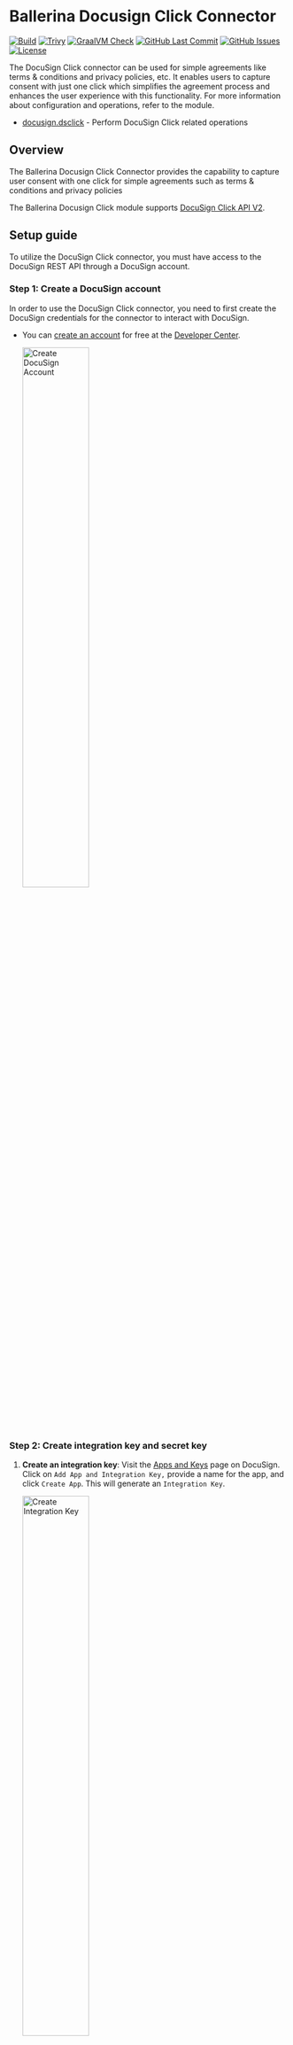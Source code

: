 # Ballerina Docusign Click Connector

[![Build](https://github.com/ballerina-platform/module-ballerinax-docusign.dsclick/actions/workflows/ci.yml/badge.svg)](https://github.com/ballerina-platform/module-ballerinax-docusign.dsclick/actions/workflows/ci.yml)
[![Trivy](https://github.com/ballerina-platform/module-ballerinax-docusign.dsclick/actions/workflows/trivy-scan.yml/badge.svg)](https://github.com/ballerina-platform/module-ballerinax-docusign.dsclick/actions/workflows/trivy-scan.yml)
[![GraalVM Check](https://github.com/ballerina-platform/module-ballerinax-docusign.dsclick/actions/workflows/build-with-bal-test-graalvm.yml/badge.svg)](https://github.com/ballerina-platform/module-ballerinax-docusign.dsclick/actions/workflows/build-with-bal-test-graalvm.yml)
[![GitHub Last Commit](https://img.shields.io/github/last-commit/ballerina-platform/module-ballerinax-docusign.dsclick.svg)](https://github.com/ballerina-platform/module-ballerinax-docusign.dsclick/commits/main)
[![GitHub Issues](https://img.shields.io/github/issues/ballerina-platform/ballerina-library/module/docusign.dsclick.svg?label=Open%20Issues)](https://github.com/ballerina-platform/ballerina-library/labels/module%2Fdocusign.dsclick)
[![License](https://img.shields.io/badge/License-Apache%202.0-blue.svg)](https://opensource.org/licenses/Apache-2.0)

The DocuSign Click connector can be used for simple agreements like terms & conditions and privacy policies, etc. It enables users to capture consent with just one click which simplifies the agreement process and enhances the user experience with this functionality. For more information about configuration and operations, refer to the module.

- [docusign.dsclick](ballerina/Module.md) - Perform DocuSign Click related operations

## Overview

The Ballerina Docusign Click Connector provides the capability to capture user consent with one click for simple agreements such as terms & conditions and privacy policies

The Ballerina Docusign Click module supports [DocuSign Click API V2](https://github.com/docusign/OpenAPI-Specifications/blob/master/click.rest.swagger-v2.json).

## Setup guide

To utilize the DocuSign Click connector, you must have access to the DocuSign REST API through a DocuSign account.

### Step 1: Create a DocuSign account

In order to use the DocuSign Click connector, you need to first create the DocuSign credentials for the connector to interact with DocuSign.

- You can [create an account](https://go.docusign.com/o/sandbox/) for free at the [Developer Center](https://developers.docusign.com/).

    <img src="https://raw.githubusercontent.com/ballerina-platform/module-ballerinax-docusign.dsclick/main/ballerina/resources/create-account.png" alt="Create DocuSign Account" width="50%">

### Step 2: Create integration key and secret key

1. **Create an integration key**: Visit the [Apps and Keys](https://admindemo.docusign.com/apps-and-keys) page on DocuSign. Click on `Add App and Integration Key,` provide a name for the app, and click `Create App`. This will generate an `Integration Key`.

    <img src="https://raw.githubusercontent.com/ballerina-platform/module-ballerinax-docusign.dsclick/main/ballerina/resources/app-and-integration-key.png" alt="Create Integration Key" width="50%">

2. **Generate a secret key**: Under the `Authentication` section, click on `Add Secret Key`. This will generate a secret Key. Make sure to copy and save both the `Integration Key` and `Secret Key`.

    <img src="https://raw.githubusercontent.com/ballerina-platform/module-ballerinax-docusign.dsclick/main/ballerina/resources/add-secret-key.png" alt="Add Secret Key" width="50%">

### Step 3: Generate refresh token

1. **Add a redirect URI**: Click on `Add URI` and enter your redirect URI (e.g., <http://www.example.com/callback>).

    <img src="https://raw.githubusercontent.com/ballerina-platform/module-ballerinax-docusign.dsclick/main/ballerina/resources/add-redirect-uri.png" alt="Add Redirect URI" width="50%">

2. **Generate the encoded key**: The `Encoded Key` is a base64 encoded string of your `Integration key` and `Secret Key` in the format `{IntegrationKey:SecretKey}`. You can generate this in your web browser's console using the `btoa()` function: `btoa('IntegrationKey:SecretKey')`. You can either generate the encoded key from an online base64 encoder.

3. **Get the authorization code**: Visit the following URL in your web browser, replacing `{iKey}` with your Integration Key and `{redirectUri}` with your redirect URI.

    ```url
    https://account-d.docusign.com/oauth/auth?response_type=code&scope=signature%20organization_read%20click.manage&client_id={iKey}&redirect_uri={redirectUri}
    ```

    This will redirect you to your Redirect URI with a `code` query parameter. This is your `authorization code`.

4. **Get the refresh token**: Use the following `curl` command to get the refresh token, replacing `{encodedKey}` with your Encoded Key and `{codeFromUrl}` with your `authorization code`.

    ```bash
    curl --location 'https://account-d.docusign.com/oauth/token' \
    --header 'Authorization: Basic {encodedKey}' \
    --header 'Content-Type: application/x-www-form-urlencoded' \
    --data-urlencode 'code={codeFromUrl}' \
    --data-urlencode 'grant_type=authorization_code'
    ```

    The response will contain your refresh token. Use `https://account-d.docusign.com/oauth/token` as the refresh URL.

Remember to replace `{IntegrationKey:SecretKey}`, `{iKey}`, `{redirectUri}`, `{encodedKey}`, and `{codeFromUrl}` with your actual values.

Above is about using the DocuSign Click APIs in the developer mode. If your app is ready to go live, you need to follow the guidelines given [here](https://developers.docusign.com/docs/esign-rest-api/go-live/) to make it work.

## Quickstart

To use the DocuSign Click connector in your Ballerina project, modify the `.bal` file as follows.

### Step 1: Import the module

Import the `ballerinax/docusign.dsclick` module into your Ballerina project.

```ballerina
import ballerinax/docusign.dsclick;
```

### Step 2: Instantiate a new connector

Create a `dsclick:ConnectionConfig` with the obtained OAuth2.0 tokens and initialize the connector with it.

```ballerina
configurable string clientId = ?;
configurable string clientSecret = ?;
configurable string refreshToken = ?;
configurable string refreshUrl = ?;

dsesign:Client docusignClient = check new({
    auth: {
        clientId,
        clientSecret,
        refreshToken,
        refreshUrl
    }
});
```

### Step 3: Invoke the connector operation

You can now utilize the operations available within the connector.

```ballerina
public function main() returns error? {
    dsesign:Client docusignClient = ...// instantiates the DocuSign Click client

    // Prepare the clickwrap request payload
    dsclick:ClickwrapRequest returnPolicyPayload =  {
        clickwrapName: "ReturnPolicy",
        documents: [
            {
                documentName: "Test Doc",
                documentBase64: "base64-encoded-pdf-file",
                fileExtension: "pdf"
            }
        ],
        displaySettings: {
            displayName: "Return Policy",
            consentButtonText: "I Agree",
            downloadable: true,
            format: "modal",
            requireAccept: true,
            documentDisplay: "document",
            sendToEmail: true 
        }
    };

    // Create a new clickwrap
    dsclick:ClickwrapVersionSummaryResponse newClickWrap = check docuSignClient->/v1/accounts/[accountId]/clickwraps.post(returnPolicyPayload);
}
```

>**Hint:** To apply a value to the `documentBase64` field, you can either use an online tool designed to convert a PDF file into a base64-encoded string, or you can refer to the provided [example code](https://github.com/ballerina-platform/module-ballerinax-docusign.dsclick/blob/main/examples/return-policy-agreement/main.bal#L47)

### Step 4: Run the Ballerina application

Use the following command to compile and run the Ballerina program.

```bash
bal run
```

## Examples

The DocuSign Click connector provides practical examples illustrating usage in various scenarios. Explore these [examples](https://github.com/ballerina-platform/module-ballerinax-docusign.dsclick/tree/main/examples).

1. [Return Policy Agreement with DocuSign Click](https://github.com/ballerina-platform/module-ballerinax-docusign.dsclick/tree/main/examples/return-policy-agreement)
    This example shows how to use DocuSign Click APIs to to implement a clickwrap agreement for a return policy to ensure customers acknowledge and agree to the terms before making a purchase.

2. [Agree to Terms and Conditions with DocuSign Click](https://github.com/ballerina-platform/module-ballerinax-docusign.dsclick/tree/main/examples/terms-and-conditions)
    This example shows how to use DocuSign Click APIs to to implement a clickwrap agreement for a terms and condition application and users can agree them with just one click.

## Issues and projects

The **Issues** and **Projects** tabs are disabled for this repository as this is part of the Ballerina library. To report bugs, request new features, start new discussions, view project boards, etc., visit the Ballerina library [parent repository](https://github.com/ballerina-platform/ballerina-library).

This repository only contains the source code for the package.

## Building from the source

### Prerequisites

1. Download and install Java SE Development Kit (JDK) version 17. You can download it from either of the following sources:

   - [Oracle JDK](https://www.oracle.com/java/technologies/downloads/)
   - [OpenJDK](https://adoptium.net/)

    > **Note:** After installation, remember to set the `JAVA_HOME` environment variable to the directory where JDK was installed.

2. Download and install [Ballerina Swan Lake](https://ballerina.io/).

3. Download and install [Docker](https://www.docker.com/get-started).

    > **Note**: Ensure that the Docker daemon is running before executing any tests.

4. Generate a Github access token with read package permissions, then set the following `env` variables:

    ```bash
   export packageUser=<Your GitHub Username>
   export packagePAT=<GitHub Personal Access Token>
    ```

### Build options

Execute the commands below to build from the source.

1. To build the package:

   ```bash
   ./gradlew clean build
   ```

2. To run the tests:

   ```bash
   ./gradlew clean test
   ```

3. To build the without the tests:

   ```bash
   ./gradlew clean build -x test
   ```

4. To debug package with a remote debugger:

   ```bash
   ./gradlew clean build -Pdebug=<port>
   ```

5. To debug with Ballerina language:

   ```bash
   ./gradlew clean build -PbalJavaDebug=<port>
   ```

6. Publish the generated artifacts to the local Ballerina central repository:

   ```bash
   ./gradlew clean build -PpublishToLocalCentral=true
   ```

7. Publish the generated artifacts to the Ballerina central repository:

   ```bash
   ./gradlew clean build -PpublishToCentral=true
   ```

## Contributing to Ballerina

As an open source project, Ballerina welcomes contributions from the community.

For more information, go to the [contribution guidelines](https://github.com/ballerina-platform/ballerina-lang/blob/master/CONTRIBUTING.md).

## Code of conduct

All contributors are encouraged to read the [Ballerina Code of Conduct](https://ballerina.io/code-of-conduct).

## Useful links

- Discuss code changes of the Ballerina project in [ballerina-dev@googlegroups.com](mailto:ballerina-dev@googlegroups.com).
- Chat live with us via our [Discord server](https://discord.gg/ballerinalang).
- Post all technical questions on Stack Overflow with the [#ballerina](https://stackoverflow.com/questions/tagged/ballerina) tag.

